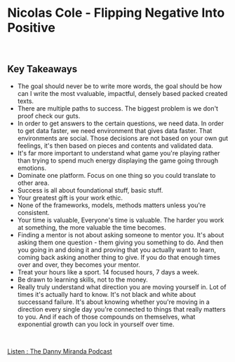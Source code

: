 # Nicolas Cole - Flipping Negative Into Positive
<br>

## Key Takeaways <br>

* The goal should never be to write more words, the goal should be how can I write the most vvaluable, impactful, densely based packed created texts.
* There are multiple paths to success. The biggest problem is we don't proof check our guts.
* In order to get answers to the certain questions, we need data. In order to get data faster, we need environment that gives data faster. That environments are social. Those decisions are not based on your own gut feelings, it's then based on pieces and contents and validated data.
* It's far more important to understand what game you're playing rather than trying to spend much energy displaying the game going through emotions.
* Dominate one platform. Focus on one thing so you could translate to other area.
* Success is all about foundational stuff, basic stuff.
* Your greatest gift is your work ethic.
* None of the frameworks, models, methods matters unless you're consistent.
* Your time is valuable, Everyone's time is valuable. The harder you work at something, the more valuable the time becomes.
* Finding a mentor is not about asking someone to mentor you. It's about asking them one question - them giving you something to do. And then you going in and doing it and proving that you actually want to learn, coming back asking another thing to give. If you do that enough times over and over, they becomes your mentor.
* Treat your hours like a sport. 14 focused hours, 7 days a week.
* Be drawn to learning skills, not to the money.
* Really truly understand what direction you are moving yourself in. Lot of times it's actually hard to know. It's not black and white about successand failure. It's about knowing whether you're moving in a direction every single day you're connected to things that really matters to you. And if each of those compounds on themselves, what exponential growth can you lock in yourself over time.

<br>

[Listen : The Danny Miranda Podcast](https://dannymiranda.com/030-nicolas-cole/)

